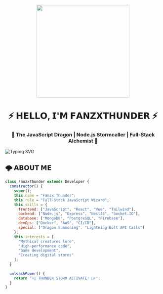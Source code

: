 <!-- Header with Animated GIF -->
<p align="center">
  <img src="https://media2.giphy.com/media/v1.Y2lkPTc5MGI3NjExYWswaHFuZ3FmaWF0ZTFidmt1cThyMWIyaDJ3dTd0bHhjNWowa3Q4ayZlcD12MV9pbnRlcm5hbF9naWZfYnlfaWQmY3Q9Zw/3owvJXPRVdfvynuxZS/giphy.gif" width="300"/>
</p>

<h1 align="center">⚡ 𝗛𝗘𝗟𝗟𝗢, 𝗜'𝗠 𝗙𝗔𝗡𝗭𝗫𝗧𝗛𝗨𝗡𝗗𝗘𝗥 ⚡</h1>
<h3 align="center">🐉 The JavaScript Dragon | Node.js Stormcaller | Full-Stack Alchemist 🐉</h3>

<!-- Divider -->
<img src="https://readme-typing-svg.demolab.com?font=Fira+Code&pause=1000&color=FF0000&center=true&vCenter=true&width=435&lines=Turning+coffee+into+code+since+2020;Code+by+day%2C+dragon+by+night;Warning%3A+May+summon+thunderstorms" alt="Typing SVG" />

<!-- About Me -->
## 🌩️ 𝗔𝗕𝗢𝗨𝗧 𝗠𝗘
```javascript
class FanzxThunder extends Developer {
  constructor() {
    super();
    this.name = "Fanzx Thunder";
    this.role = "Full-Stack JavaScript Wizard";
    this.skills = {
      frontend: ["JavaScript", "React", "Vue", "Tailwind"],
      backend: ["Node.js", "Express", "NestJS", "Socket.IO"],
      database: ["MongoDB", "PostgreSQL", "Firebase"],
      devOps: ["Docker", "AWS", "CI/CD"],
      special: ["Dragon Summoning", "Lightning Bolt API Calls"]
    };
    this.interests = [
      "Mythical creatures lore",
      "High-performance code",
      "Game development",
      "Creating digital storms"
    ];
  }
  
  unleashPower() {
    return "⚡🐉 THUNDER STORM ACTIVATE! 🐉⚡";
  }
}

